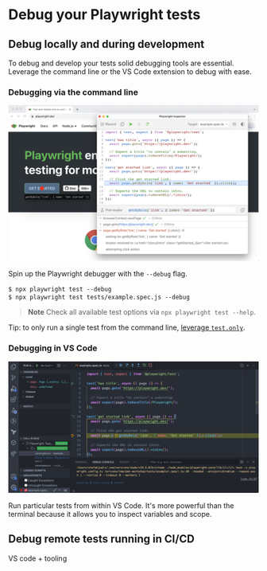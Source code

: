 # Debug your Playwright tests


## Debug locally and during development

To debug and develop your tests solid debugging tools are essential. Leverage the command line or the VS Code extension to debug with ease.
### Debugging via the command line

![Debugging session in VS Code](../../../assets/01-03-debugging-via-the-terminal.png)

Spin up the Playwright debugger with the `--debug` flag.

```
$ npx playwright test --debug
$ npx playwright test tests/example.spec.js --debug
```

> **Note**
> Check all available test options via `npx playwright test --help`.

Tip: to only run a single test from the command line, [leverage `test.only`](https://playwright.dev/docs/api/class-test#test-only).
### Debugging in VS Code

![Debugging session in VS Code](../../../assets/01-03-debugging-in-vs-code.png)

Run particular tests from within VS Code. It's more powerful than the terminal because it allows you to inspect variables and scope.
## Debug remote tests running in CI/CD


VS code + tooling
